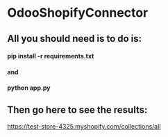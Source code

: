 # OdooShopifyConnector

## All you should need is to do is:

#### pip install -r requirements.txt
#### and
#### python app.py

## Then go here to see the results:
https://test-store-4325.myshopify.com/collections/all
